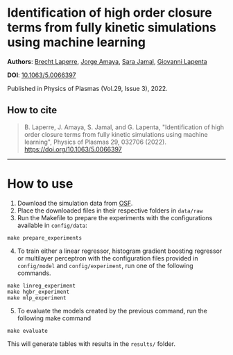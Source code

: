 # Identification of high order closure terms from fully kinetic simulations using machine learning

__Authors__: [Brecht Laperre](https://orcid.org/0000-0001-7218-3561), [Jorge Amaya](https://orcid.org/0000-0003-1320-8428), [Sara Jamal](https://orcid.org/0000-0002-3929-6668), [Giovanni Lapenta](https://orcid.org/0000-0002-3123-4024)

__DOI__: [10.1063/5.0066397](https://doi.org/10.1063/5.0066397)

Published in Physics of Plasmas (Vol.29, Issue 3), 2022.

## How to cite

> B. Laperre, J. Amaya, S. Jamal, and G. Lapenta, "Identification of high order closure terms from fully kinetic simulations using machine learning", Physics of Plasmas 29, 032706 (2022). https://doi.org/10.1063/5.0066397 

-----

# How to use

1. Download the simulation data from [OSF](https://osf.io/gts8e/).
2. Place the downloaded files in their respective folders in `data/raw`
3. Run the Makefile to prepare the experiments with the configurations available in `config/data`:  
```
make prepare_experiments
```  
 4. To train either a linear regressor, histogram gradient boosting regressor or multilayer perceptron with the configuration files provided in `config/model` and `config/experiment`, run one of the following commands.
 ```
 make linreg_experiment
 make hgbr_experiment
 make mlp_experiment
 ```
 5. To evaluate the models created by the previous command, run the following make command
 ```
 make evaluate
 ```
This will generate tables with results in the `results/` folder.


